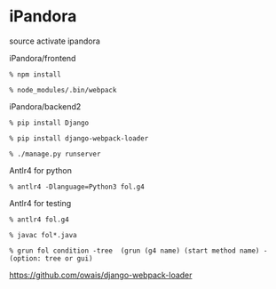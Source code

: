 # iPandora

source activate ipandora

iPandora/frontend
```
% npm install

% node_modules/.bin/webpack 
```

iPandora/backend2
```
% pip install Django

% pip install django-webpack-loader

% ./manage.py runserver
```
Antlr4 for python
```
% antlr4 -Dlanguage=Python3 fol.g4 
```
Antlr4 for testing
```
% antlr4 fol.g4 

% javac fol*.java

% grun fol condition -tree  (grun (g4 name) (start method name) -(option: tree or gui)
```
https://github.com/owais/django-webpack-loader

